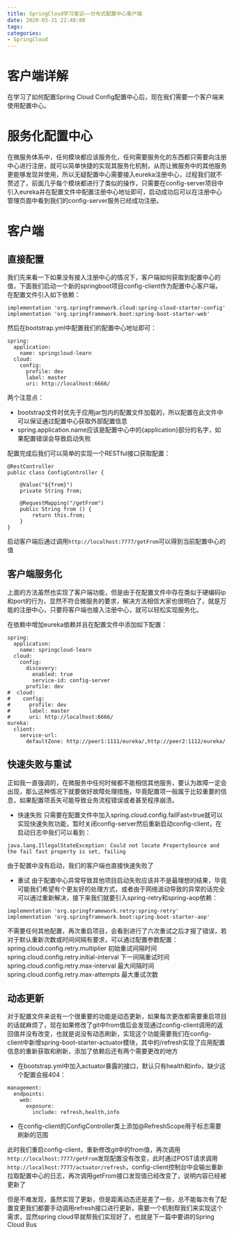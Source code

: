 ```yaml
---
title: SpringCloud学习笔记——分布式配置中心客户端
date: 2020-03-31 22:48:00
tags:
categories:
- SpringCloud
---
```


# 客户端详解
在学习了如何配置Spring Cloud Config配置中心后，现在我们需要一个客户端来使用配置中心。

# 服务化配置中心
在微服务体系中，任何模块都应该服务化，任何需要服务化的东西都只需要向注册中心进行注册，就可以简单快捷的实现其服务化机制，从而让微服务中的其他服务更能够发现并使用，所以无疑配置中心需要接入eureka注册中心，过程我们就不赘述了，前面几乎每个模块都进行了类似的操作，只需要在config-server项目中引入eureka并在配置文件中配置注册中心地址即可，启动成功后可以在注册中心管理页面中看到我们的config-server服务已经成功注册。

# 客户端

## 直接配置
我们先来看一下如果没有接入注册中心的情况下，客户端如何获取到配置中心的值，下面我们启动一个新的springboot项目config-client作为配置中心客户端，在配置文件引入如下依赖：
```
implementation 'org.springframework.cloud:spring-cloud-starter-config'
implementation 'org.springframework.boot:spring-boot-starter-web'
```

然后在bootstrap.yml中配置我们的配置中心地址即可：
```
spring:
  application:
    name: springcloud-learn
  cloud:
    config:
      profile: dev
      label: master
      uri: http://localhost:6666/

```
两个注意点：
* bootstrap文件时优先于应用jar包内的配置文件加载的，所以配置在此文件中可以保证通过配置中心获取外部配置信息
* spring.application.name应该是配置中心中的{application}部分的名字，如果配置错误会导致启动失败

<!--more-->
配置完成后我们可以简单的实现一个RESTful接口获取配置：
```
@RestController
public class ConfigController {

    @Value("${from}")
    private String from;

    @RequestMapping("/getFrom")
    public String from () {
        return this.from;
    }
}
```

启动客户端后通过调用`http://localhost:7777/getFrom`可以得到当前配置中心的值

## 客户端服务化
上面的方法虽然也实现了客户端功能，但是由于在配置文件中存在类似于硬编码ip和port的行为，显然不符合微服务的要求，解决方法相信大家也很明白了，就是万能的注册中心，只要将客户端也接入注册中心，就可以轻松实现服务化。

在依赖中增加eureka依赖并且在配置文件中添加如下配置：
```
spring:
  application:
    name: springcloud-learn
  cloud:
    config:
      discovery:
        enabled: true
        service-id: config-server
      profile: dev
#  cloud:
#    config:
#      profile: dev
#      label: master
#      uri: http://localhost:6666/
eureka:
  client:
    service-url:
      defaultZone: http://peer1:1111/eureka/,http://peer2:1112/eureka/

```

## 快速失败与重试
正如我一直强调的，在微服务中任何时候都不能相信其他服务，要认为故障一定会出现，那么这种情况下就要做好故障处理措施，毕竟配置项一般属于比较重要的信息，如果配置项丢失可能导致业务流程错误或者甚至程序崩溃。

* 快速失败
只需要在配置文件中加入spring.cloud.config.failFast=true就可以实现快速失败功能，暂时关闭config-server然后重新启动config-client，在启动日志中我们可以看到：
```
java.lang.IllegalStateException: Could not locate PropertySource and the fail fast property is set, failing
```
由于配置中没有启动，我们的客户端也直接快速失败了

* 重试
由于配置中心异常导致其他项目启动失败应该并不是最理想的结果，毕竟可能我们希望有个更友好的处理方式，或者由于网络波动导致的异常的话完全可以通过重新解决，接下来我们就要引入spring-retry和spring-aop依赖：
```
implementation 'org.springframework.retry:spring-retry'
implementation 'org.springframework.boot:spring-boot-starter-aop'
```
不需要任何其他配置，再次重启项目，会看到进行了六次重试之后才报了错误，若对于默认重新次数或时间间隔有要求，可以通过配置参数配置：
spring.cloud.config.retry.multiplier 初始重试间隔时间
spring.cloud.config.retry.initial-interval 下一间隔重试时间
spring.cloud.config.retry.max-interval 最大间隔时间
spring.cloud.config.retry.max-attempts 最大重试次数

## 动态更新
对于配置文件来说有一个很重要的功能是动态更新，如果每次更改都需要重启项目的话就麻烦了，现在如果修改了git中from值后会发现通过config-client调用的返回值并没有改变，也就是说没有动态刷新，实现这个功能需要我们在config-client中新增spring-boot-starter-actuator模块，其中的/refresh实现了应用配置信息的重新获取和刷新，添加了依赖后还有两个需要更改的地方

* 在bootstrap.yml中加入actuator暴露的接口，默认只有health和info，缺少这个配置会报404：
```
management:
  endpoints:
    web:
      exposure:
        include: refresh,health,info
```

* 在config-client的ConfigController类上添加@RefreshScope用于标志需要刷新的范围

此时我们重启config-client，重新修改git中的from值，再次调用`http://localhost:7777/getFrom`发现配置没有改变，此时通过POST请求调用`http://localhost:7777/actuator/refresh`，config-client控制台中会输出重新拉取配置中心的日志，再次调用getFrom接口发现值已经改变了，说明内容已经被更新了

但是不难发现，虽然实现了更新，但是距离动态还是差了一些，总不能每次有了配置变更我们都要手动调用refresh接口进行更新，需要一个机制帮我们来实现这个需求，显然spring cloud早就帮我们实现好了，也就是下一篇中要讲的Spring Cloud Bus